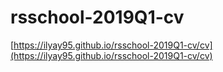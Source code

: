 # rsschool-2019Q1-cv

[https://ilyay95.github.io/rsschool-2019Q1-cv/cv](https://ilyay95.github.io/rsschool-2019Q1-cv/cv)